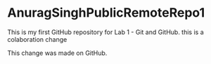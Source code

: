 # AnuragSinghPublicRemoteRepo1
This is my first GitHub repository for Lab 1 - Git and GitHub.
this is a colaboration change 

This change was made on GitHub.
